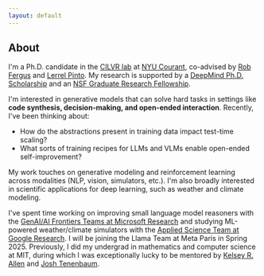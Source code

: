 ```yaml
---
layout: default
---
```

## About

I'm a Ph.D. candidate in the [CILVR lab](https://wp.nyu.edu/cilvr/) at [NYU Courant](https://cims.nyu.edu/dynamic/), co-advised by [Rob Fergus](https://cs.nyu.edu/~fergus/pmwiki/pmwiki.php) and [Lerrel Pinto](https://www.lerrelpinto.com/). My research is supported by a [DeepMind Ph.D. Scholarship](https://www.deepmind.com/scholarships) and an [NSF Graduate Research Fellowship](https://www.nsfgrfp.org/resources/about-grfp/).

I'm interested in generative models that can solve hard tasks in settings like **code synthesis, decision-making, and open-ended interaction**. Recently, I've been thinking about:

* How do the abstractions present in training data impact test-time scaling?
* What sorts of training recipes for LLMs and VLMs enable open-ended self-improvement?

My work touches on generative modeling and reinforcement learning across modalities (NLP, vision, simulators, etc.). I'm also broadly interested in scientific applications for deep learning, such as weather and climate modeling.

I've spent time working on improving small language model reasoners with the [GenAI/AI Frontiers Teams at Microsoft Research](https://www.microsoft.com/en-us/research/theme/machine-learning-ai-nyc/) and studying ML-powered weather/climate simulators with the [Applied Science Team at Google Research](https://research.google/teams/applied-science/). I will be joining the Llama Team at Meta Paris in Spring 2025. Previously, I did my undergrad in mathematics and computer science at MIT, during which I was exceptionally lucky to be mentored by [Kelsey R. Allen](https://k-r-allen.github.io/) and [Josh Tenenbaum](https://cocosci.mit.edu/josh).

